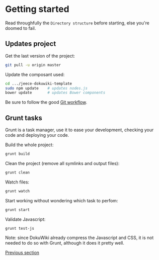 # Getting started

Read throughfully the `Directory structure` before starting, else you're doomed to fail.


## Updates project

Get the last version of the project:

```bash
git pull -u origin master
```

Update the composant used:

```bash
cd .../jeece-dokuwiki-template
sudo npm update    # updates nodes.js
bower update       # updates Bower components
```

Be sure to follow the good [Git workflow](//wiki.jeece.fr/developpeur/git).


## Grunt tasks

Grunt is a task manager, use it to ease your development, checking your code and deploying your code.

Build the whole project:

```bash
grunt build
```

Clean the project (remove all symlinks and output files):

```bash
grunt clean
```

Watch files:

```bash
grunt watch
```

Start working without wondering which task to perfom:

```bash
grunt start
```

Validate Javascript:

```bash
grunt test-js
```

Note: since DokuWiki already compress the Javascript and CSS, it is not needed to do so with Grunt, although it does it pretty well.

[Previous section](directory-structure.md)
